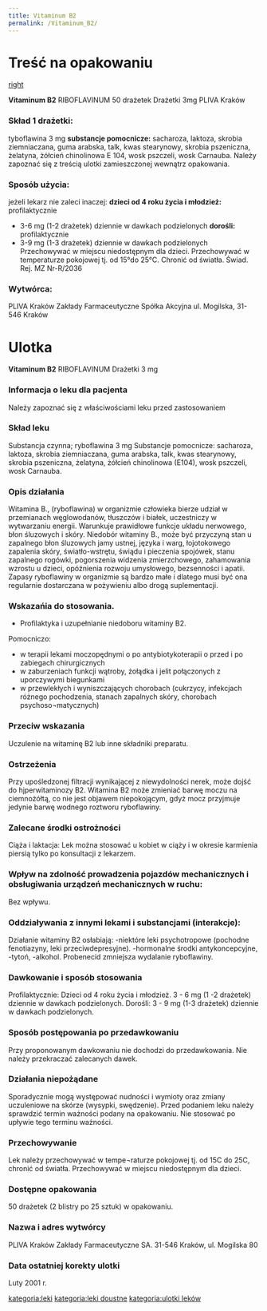 ```yaml
---
title: Vitaminum B2
permalink: /Vitaminum_B2/
---
```


Treść na opakowaniu
===================

[right](/Grafika:Vitaminum_B2.jpg "wikilink")

**Vitaminum B2**
RIBOFLAVINUM
50 drażetek
Drażetki 3mg
PLIVA Kraków

### Skład 1 drażetki:

tyboflawina 3 mg
**substancje pomocnicze:** sacharoza, laktoza, skrobia ziemniaczana, guma arabska, talk, kwas stearynowy, skrobia pszeniczna, żelatyna, żółcień chinolinowa E 104, wosk pszczeli, wosk Carnauba.
Należy zapoznać się z treścią ulotki zamieszczonej wewnątrz opakowania.

### Sposób użycia:

jeżeli lekarz nie zaleci inaczej:
**dzieci od 4 roku życia i młodzież:** profilaktycznie
- 3-6 mg (1-2 drażetek) dziennie w dawkach podzielonych
**dorośli:** profilaktycznie
- 3-9 mg (1-3 drażetek) dziennie w dawkach podzielonych
Przechowywać w miejscu niedostępnym dla dzieci.
Przechowywać w temperaturze pokojowej
tj. od 15°do 25°C. Chronić od światła.
Świad. Rej. MZ Nr-R/2036

### Wytwórca:

PLIVA Kraków
Zakłady Farmaceutyczne Spółka Akcyjna
ul. Mogilska, 31-546 Kraków

Ulotka
======

**Vitaminum B2**
RIBOFLAVINUM
Drażetki 3 mg

### Informacja o leku dla pacjenta

Należy zapoznać się z właściwościami leku przed zastosowaniem

### Skład leku

Substancja czynna; ryboflawina 3 mg Substancje pomocnicze: sacharoza, laktoza, skrobia ziemniaczana, guma arabska, talk, kwas stearynowy, skrobia pszeniczna, żelatyna, żółcień chinolinowa (E104), wosk pszczeli, wosk Carnauba.

### Opis działania

Witamina B., (ryboflawina) w organizmie człowieka bierze udział w przemianach węglowodanów, tłuszczów i białek, uczestniczy w wytwarzaniu energii. Warunkuje prawidłowe funkcje układu nerwowego, błon śluzowych i skóry. Niedobór witaminy B., może być przyczyną stan u zapalnego błon śluzowych jamy ustnej, języka i warg, łojotokowego zapalenia skóry, światło-wstrętu, świądu i pieczenia spojówek, stanu zapalnego rogówki, pogorszenia widzenia zmierzchowego, zahamowania wzrostu u dzieci, opóźnienia rozwoju umysłowego, bezsenności i apatii. Zapasy ryboflawiny w organizmie są bardzo małe i dlatego musi być ona regularnie dostarczana w pożywieniu albo drogą suplementacji.

### Wskazańia do stosowania.

-   Profilaktyka i uzupełnianie niedoboru witaminy B2.

Pomocniczo:

-   w terapii lekami moczopędnymi o po antybiotykoterapii o przed i po zabiegach chirurgicznych
-   w zaburzeniach funkcji wątroby, żołądka i jelit połączonych z uporczywymi biegunkami
-   w przewlekłych i wyniszczających chorobach (cukrzycy, infekcjach różnego pochodzenia, stanach zapalnych skóry, chorobach psychoso¬matycznych)

### Przeciw wskazania

Uczulenie na witaminę B2 lub inne składniki preparatu.

### Ostrzeżenia

Przy upośledzonej filtracji wynikającej z niewydolności nerek, może dojść do hjperwitaminozy B2.
Witamina B2 może zmieniać barwę moczu na ciemnożółtą, co nie jest objawem niepokojącym, gdyż mocz przyjmuje jedynie barwę wodnego roztworu ryboflawiny.

### Zalecane środki ostrożności

Ciąża i laktacja:
Lek można stosować u kobiet w ciąży i w okresie karmienia piersią tylko po konsultacji z lekarzem.

### Wpływ na zdolność prowadzenia pojazdów mechanicznych i obsługiwania urządzeń mechanicznych w ruchu:

Bez wpływu.

### Oddziaływania z innymi lekami i substancjami (interakcje):

Działanie witaminy B2 osłabiają:
-niektóre leki psychotropowe (pochodne fenotiazyny, leki przeciwdepresyjne).
-hormonalne środki antykoncepcyjne,
-tytoń,
-alkohol.
Probenecid zmniejsza wydalanie ryboflawiny.

### Dawkowanie i sposób stosowania

Profilaktycznie:
Dzieci od 4 roku życia i młodzież. 3 - 6 mg (1 -2 drażetek) dziennie w dawkach podzielonych.
Dorośli: 3 - 9 mg (1-3 drażetek) dziennie w dawkach podzielonych.

### Sposób postępowania po przedawkowaniu

Przy proponowanym dawkowaniu nie dochodzi do przedawkowania.
Nie należy przekraczać zalecanych dawek.

### Działania niepożądane

Sporadycznie mogą występować nudności i wymioty oraz zmiany uczuleniowe na skórze (wysypki, swędzenie).
Przed podaniem leku należy sprawdzić termin ważności podany na opakowaniu. Nie stosować po upływie tego terminu ważności.

### Przechowywanie

Lek należy przechowywać w tempe¬raturze pokojowej tj. od 15C do 25C, chronić od światła.
Przechowywać w miejscu niedostępnym dla dzieci.

### Dostępne opakowania

50 drażetek (2 blistry po 25 sztuk) w opakowaniu.

### Nazwa i adres wytwórcy

PLIVA Kraków
Zakłady Farmaceutyczne SA.
31-546 Kraków, ul. Mogilska 80

### Data ostatniej korekty ulotki

Luty 2001 r.

[kategoria:leki](/atopedia/kategoria:leki "wikilink") [kategoria:leki doustne](/atopedia/kategoria:leki_doustne "wikilink") [kategoria:ulotki leków](/atopedia/kategoria:ulotki_leków "wikilink")